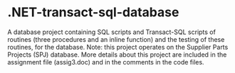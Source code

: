 .NET-transact-sql-database
==================================

A database project containing SQL scripts and Transact-SQL scripts of routines (three procedures and an inline function) and the testing of these routines, for the database. Note: this project operates on the Supplier Parts Projects (SPJ) database. More details about this project are included in the assignment file (assig3.doc) and in the comments in the code files. 
